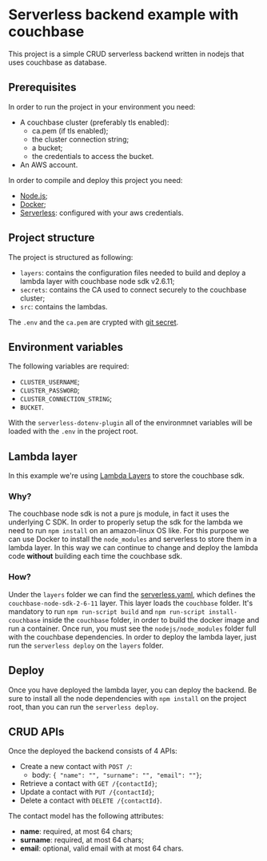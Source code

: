 # Serverless backend example with couchbase

This project is a simple CRUD serverless backend written in nodejs that uses couchbase as database.

## Prerequisites

In order to run the project in your environment you need:

- A couchbase cluster (preferably tls enabled):
  - ca.pem (if tls enabled);
  - the cluster connection string;
  - a bucket;
  - the credentials to access the bucket.
- An AWS account.

In order to compile and deploy this project you need:

- [Node.js](https://nodejs.org/);
- [Docker](https://www.docker.com/);
- [Serverless](https://serverless.com/): configured with your aws credentials.

## Project structure

The project is structured as following:

- `layers`: contains the configuration files needed to build and deploy a lambda layer with couchbase node sdk v2.6.11;
- `secrets`: contains the CA used to connect securely to the couchbase cluster;
- `src`: contains the lambdas.

The `.env` and the `ca.pem` are crypted with [git secret](https://git-secret.io/).

## Environment variables

The following variables are required:

- `CLUSTER_USERNAME`;
- `CLUSTER_PASSWORD`;
- `CLUSTER_CONNECTION_STRING`;
- `BUCKET`.

With the `serverless-dotenv-plugin` all of the environmnet variables will be loaded with the `.env` in the project root.

## Lambda layer

In this example we're using [Lambda Layers](https://docs.aws.amazon.com/lambda/latest/dg/configuration-layers.html) to store the couchbase sdk.

### Why?

The couchbase node sdk is not a pure js module, in fact it uses the underlying C SDK.
In order to properly setup the sdk for the lambda we need to run `npm install` on an amazon-linux OS like.
For this purpose we can use Docker to install the `node_modules` and serverless to store them in a lambda layer.
In this way we can continue to change and deploy the lambda code **without** building each time the couchbase sdk.

### How?

Under the `layers` folder we can find the [serverless.yaml](layers/serverless.yaml), which defines the `couchbase-node-sdk-2-6-11` layer. This layer loads the `couchbase` folder.
It's mandatory to run `npm run-script build` and `npm run-script install-couchbase` inside the `couchbase` folder, in order to build the docker image and run a container. Once run, you must see the `nodejs/node_modules` folder full with the couchbase dependencies.
In order to deploy the lambda layer, just run the `serverless deploy` on the `layers` folder.

## Deploy

Once you have deployed the lambda layer, you can deploy the backend.
Be sure to install all the node dependencies with `npm install` on the project root, than you can run the `serverless deploy`.

## CRUD APIs

Once the deployed the backend consists of 4 APIs:

- Create a new contact with `POST /`:
  - body: `{ "name": "", "surname": "", "email": ""}`;
- Retrieve a contact with `GET /{contactId}`;
- Update a contact with `PUT /{contactId}`;
- Delete a contact with `DELETE /{contactId}`.

The contact model has the following attributes:

- **name**: required, at most 64 chars;
- **surname**: required, at most 64 chars;
- **email**: optional, valid email with at most 64 chars.
